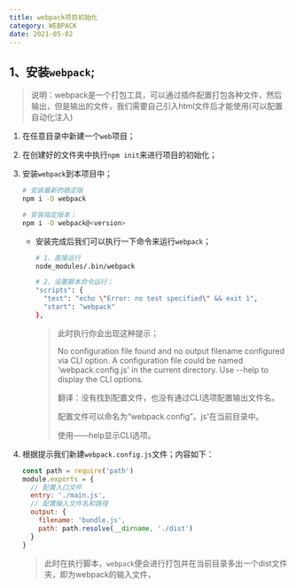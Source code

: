 ```yaml
---
title: webpack项目初始化
category: WEBPACK
date: 2021-05-02
---
```


## 1、安装`webpack`;

> 说明：webpack是一个打包工具，可以通过插件配置打包各种文件，然后输出，但是输出的文件，我们需要自己引入html文件后才能使用(可以配置自动化注入)

1. 在任意目录中新建一个`web`项目；

2. 在创建好的文件夹中执行`npm init`来进行项目的初始化；

3. 安装`webpack`到本项目中；

   ```bash
   # 安装最新的稳定版
   npm i -D webpack
   
   # 安装指定版本；
   npm i -D webpack@<version>
   ```

   - 安装完成后我们可以执行一下命令来运行`webpack`；

     ```bash
     # 1、直接运行
     node_modules/.bin/webpack
     
     # 2、设置脚本命令运行；
     "scripts": {
       "test": "echo \"Error: no test specified\" && exit 1",
       "start": "webpack"
     },
     ```

     > 此时执行你会出现这种提示；
     >
     > No configuration file found and no output filename configured via CLI option.
     > A configuration file could be named 'webpack.config.js' in the current directory.
     > Use --help to display the CLI options.
     >
     > 翻译：没有找到配置文件，也没有通过CLI选项配置输出文件名。
     >
     > 配置文件可以命名为“webpack.config”。js'在当前目录中。
     >
     > 使用——help显示CLI选项。

4. 根据提示我们新建`webpack.config.js`文件；内容如下：

   ```js
   const path = require('path')
   module.exports = {
     // 配置入口文件
     entry: './main.js',
     // 配置输入文件名和路径
     output: {
       filename: 'bundle.js',
       path: path.resolve(__dirname, './dist')
     }
   }
   ```

   > 此时在执行脚本，`webpack`便会进行打包并在当前目录多出一个dist文件夹，即为webpack的输入文件，

